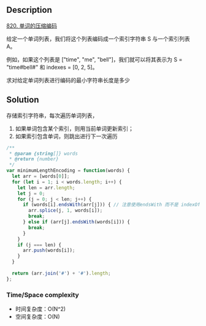 ## Description

[820. 单词的压缩编码](https://leetcode-cn.com/problems/short-encoding-of-words/)

给定一个单词列表，我们将这个列表编码成一个索引字符串 S 与一个索引列表 A。

例如，如果这个列表是 ["time", "me", "bell"]，我们就可以将其表示为 S = "time#bell#" 和 indexes = [0, 2, 5]。

求对给定单词列表进行编码的最小字符串长度是多少

## Solution

存储索引字符串，每次遍历单词列表，

1. 如果单词包含某个索引，则用当前单词更新索引；
2. 如果索引包含单词，则跳出进行下一次遍历

```js
/**
 * @param {string[]} words
 * @return {number}
 */
var minimumLengthEncoding = function(words) {
  let arr = [words[0]];
  for (let i = 1; i < words.length; i++) {
    let len = arr.length;
    let j = 0;
    for (j = 0; j < len; j++) {
      if (words[i].endsWith(arr[j])) { // 注意使用endsWith 而不是 indexOf !== -1
        arr.splice(j, 1, words[i]);
        break;
      } else if (arr[j].endsWith(words[i])) {
        break;
      }
    }
    if (j === len) {
      arr.push(words[i]);
    }
  }
  
  return (arr.join('#') + '#').length;
};
```

### Time/Space complexity

- 时间复杂度：O(N^2)
- 空间复杂度：O(N)
